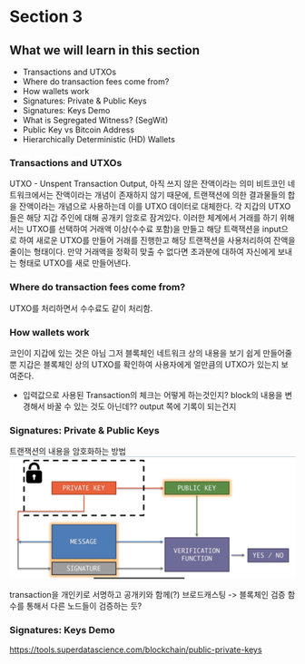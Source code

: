 # Section 3

## What we will learn in this section
- Transactions and UTXOs
- Where do transaction fees come from?
- How wallets work
- Signatures: Private & Public Keys
- Signatures: Keys Demo
- What is Segregated Witness? (SegWit)
- Public Key vs Bitcoin Address
- Hierarchically Deterministic (HD) Wallets

### Transactions and UTXOs
UTXO - Unspent Transaction Output, 아직 쓰지 않은 잔액이라는 의미
비트코인 네트워크에서는 잔액이라는 개념이 존재하지 않기 때문에, 트랜잭션에 의한 결과물들의 합을 잔액이라는 개념으로 사용하는데 이를 UTXO 데이터로 대체한다.
각 지갑의 UTXO들은 해당 지갑 주인에 대해 공개키 암호로 잠겨있다.
이러한 체계에서 거래를 하기 위해서는 UTXO를 선택하여 거래액 이상(수수료 포함)을 만들고 해당 트랙잭션을 input으로 하여 새로운 UTXO를 만들어 거래를 진행한고 해당 트랜잭션을 사용처리하여 잔액을 줄이는 형태이다. 만약 거래액을 정확히 맞출 수 없다면 초과분에 대하여 자신에게 보내는 형태로 UTXO를 새로 만들어낸다.

### Where do transaction fees come from?
UTXO를 처리하면서 수수료도 같이 처리함.

### How wallets work

코인이 지갑에 있는 것은 아님 그저 블록체인 네트워크 상의 내용을 보기 쉽게 만들어줄뿐
지갑은 블록체인 상의 UTXO를 확인하여 사용자에게 얼만큼의 UTXO가 있는지 보여준다.
* 입력값으로 사용된 Transaction의 체크는 어떻게 하는것인지? block의 내용을 변경해서 바꿀 수 있는 것도 아닌데?? output 쪽에 기록이 되는건지

### Signatures: Private & Public Keys
트랜잭션의 내용을 암호화하는 방법
![private&pulbic](../assets/Screenshot%20from%202022-09-13%2019-59-16.png)

transaction을 개인키로 서명하고 공개키와 함께(?) 브로드캐스팅 -> 블록체인 검증 함수를 통해서 다른 노드들이 검증하는 듯?

### Signatures: Keys Demo
https://tools.superdatascience.com/blockchain/public-private-keys